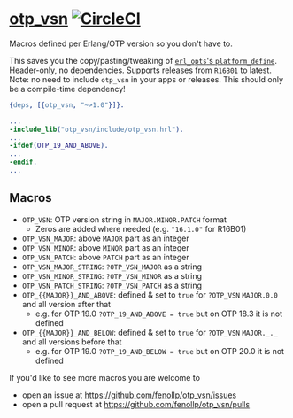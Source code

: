 # [otp_vsn](https://github.com/fenollp/otp_vsn) [![CircleCI](https://circleci.com/gh/fenollp/otp_vsn/tree/master.svg?style=svg)](https://circleci.com/gh/fenollp/otp_vsn/tree/master)

Macros defined per Erlang/OTP version so you don't have to.

This saves you the copy/pasting/tweaking of [`erl_opts`'s `platform_define`](https://www.rebar3.org/docs/configuration#section-compilation).
Header-only, no dependencies. Supports releases from `R16B01` to latest.
Note: no need to include `otp_vsn` in your apps or releases. This should only be a compile-time dependency!

```erlang
{deps, [{otp_vsn, "~>1.0"}]}.
```

```erlang
...
-include_lib("otp_vsn/include/otp_vsn.hrl").
...
-ifdef(OTP_19_AND_ABOVE).
...
-endif.
...
```

## Macros

* `OTP_VSN`: OTP version string in `MAJOR.MINOR.PATCH` format
    * Zeros are added where needed (e.g. `"16.1.0"` for R16B01)
* `OTP_VSN_MAJOR`: above `MAJOR` part as an integer
* `OTP_VSN_MINOR`: above `MINOR` part as an integer
* `OTP_VSN_PATCH`: above `PATCH` part as an integer
* `OTP_VSN_MAJOR_STRING`: `?OTP_VSN_MAJOR` as a string
* `OTP_VSN_MINOR_STRING`: `?OTP_VSN_MINOR` as a string
* `OTP_VSN_PATCH_STRING`: `?OTP_VSN_PATCH` as a string
* `OTP_{{MAJOR}}_AND_ABOVE`: defined & set to `true` for `?OTP_VSN` `MAJOR.0.0` and all version after that
    * e.g. for OTP 19.0 `?OTP_19_AND_ABOVE = true` but on OTP 18.3 it is not defined
* `OTP_{{MAJOR}}_AND_BELOW`: defined & set to `true` for `?OTP_VSN` `MAJOR._._` and all versions before that
    * e.g. for OTP 19.0 `?OTP_19_AND_BELOW = true` but on OTP 20.0 it is not defined

If you'd like to see more macros you are welcome to
* open an issue at https://github.com/fenollp/otp_vsn/issues
* open a pull request at https://github.com/fenollp/otp_vsn/pulls
